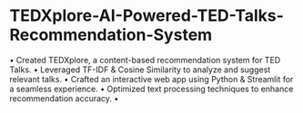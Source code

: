 # TEDXplore-AI-Powered-TED-Talks-Recommendation-System
• Created TEDXplore, a content-based recommendation system for TED Talks. • Leveraged TF-IDF &amp; Cosine Similarity to analyze and suggest relevant talks. • Crafted an interactive web app using Python &amp; Streamlit for a seamless experience. • Optimized text processing techniques to enhance recommendation accuracy. •
